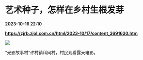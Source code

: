 # 艺术种子，怎样在乡村生根发芽

**2023-10-16 22:10**

**https://zjrb.zjol.com.cn/html/2023-10/17/content_3691630.htm**

![](https://zjrb.zjol.com.cn/images/2023-10/17/zjrb2023101700005v02b002.jpg)

“光影故事村”许村镇科同村，村民观看露天电影。